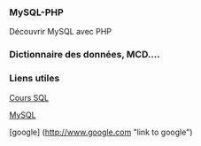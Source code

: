 ### MySQL-PHP
Découvrir MySQL avec PHP

### Dictionnaire des données, MCD....

### Liens utiles
[Cours SQL](http://http://sql.sh/)

[MySQL](http://dev.mysql.com/doc/)

[google] (http://www.google.com "link to google")
